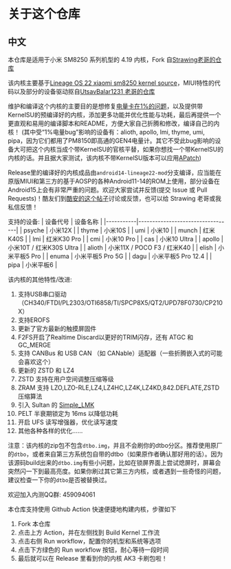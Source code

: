 # 关于这个仓库
## 中文
本仓库是适用于小米 SM8250 系列机型的 4.19 内核，Fork 自[Strawing老哥的仓库](https://github.com/liyafe1997/kernel_xiaomi_sm8250_mod)

该内核主要基于[Lineage OS 22 xiaomi sm8250 kernel source](https://github.com/LineageOS/android_kernel_xiaomi_sm8250)，MIUI特性的代码以及部分的设备驱动抠自[UtsavBalar1231 老哥的仓库](https://github.com/UtsavBalar1231/kernel_xiaomi_sm8250)

维护和编译这个内核的主要目的是想修复[电量卡在1%的问题](https://github.com/liyafe1997/Xiaomi-fix-battery-one-percent)，以及提供带KernelSU的预编译好的内核，添加更多功能并优化性能与功耗，最后再提供一个更直观和易用的编译脚本和README，方便大家自己折腾和修改，编译自己的内核！
(其中受“1%电量bug”影响的设备有：alioth, apollo, lmi, thyme, umi, pipa，因为它们都用了PM8150即高通的GEN4电量计。其它不受此bug影响的设备大可把这个内核当成个带KernelSU的官核平替，如果你想找一个带KernelSU的内核的话。并且据大家测试，该内核不带KernelSU版本可以应用[APatch](https://github.com/bmax121/APatch))

Release里的编译好的内核成品由`android14-lineage22-mod`分支编译，应当能在原版MIUI和第三方的基于AOSP的各种Android11-14的ROM上使用，部分设备在Android15上会有非常严重的问题。欢迎大家尝试并反馈(提交 Issue 或 Pull Requests)！酷友们到[酷安的这个帖子](https://www.coolapk.com/feed/56813047)讨论或反馈，也可以给 Strawing 老哥或我私信反馈！

支持的设备:
| 设备代号  | 设备名称                           |
|-----------|----------------------------------|
| psyche    | 小米12X                           |
| thyme     | 小米10S                           |
| umi       | 小米10                            |
| munch     | 红米K40S                          |
| lmi       | 红米K30 Pro                       |
| cmi       | 小米10 Pro                        |
| cas       | 小米10 Ultra                      |
| apollo    | 小米10T / 红米K30S Ultra          |
| alioth    | 小米11X / POCO F3 / 红米K40       |
| elish     | 小米平板5 Pro                     |
| enuma     | 小米平板5 Pro 5G                  |
| dagu      | 小米平板5 Pro 12.4                |
| pipa      | 小米平板6                         |

该内核的其他特性/改进:
1. 支持USB串口驱动（CH340/FTDI/PL2303/OTI6858/TI/SPCP8X5/QT2/UPD78F0730/CP210X）
2. 支持EROFS
3. 更新了官方最新的触摸屏固件
4. F2FS开启了Realtime Discard以更好的TRIM闪存，还有 ATGC 和 GC_MERGE
5. 支持 CANBus 和 USB CAN （如 CANable）适配器（一些折腾嵌入式的可能会喜欢这个）
6. 更新的 ZSTD 和 LZ4
7. ZSTD 支持在用户空间调整压缩等级
8. ZRAM 支持 LZO,LZO-RLE,LZ4,LZ4HC,LZ4K,LZ4KD,842.DEFLATE,ZSTD 压缩算法
9. 引入 Sultan 的 [Simple_LMK](https://github.com/kerneltoast/simple_lmk)
10. PELT 半衰期锁定为 16ms 以降低功耗
11. 开启 UFS 读写增强器，优化读写速度
12. 其他各种各样的优化......

注意：该内核的zip包不包含`dtbo.img`，并且不会刷你的dtbo分区。推荐使用原厂的`dtbo`，或者来自第三方系统包自带的dtbo（如果原作者确认那好用的话）。因为该源码build出来的`dtbo.img`有些小问题，比如在锁屏界面上尝试熄屏时，屏幕会突然闪一下到最高亮度。如果你刷过其它第三方内核，或者遇到一些奇怪的问题，建议检查一下你的`dtbo`是否被替换过。

欢迎加入内测QQ群: 459094061

本仓库支持使用 Github Action 快速便捷地构建内核，步骤如下
1. Fork 本仓库
2. 点击上方 Action，并在左侧找到 Build Kernel 工作流
3. 点击右侧 Run workflow，配置你的机型和系统等选项
4. 点击下方绿色的 Run workflow 按钮，耐心等待一段时间
5. 最后就可以在 Release 里看到你的内核 AK3 卡刷包啦！
